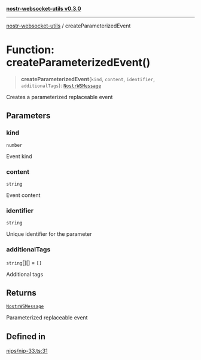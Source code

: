 [**nostr-websocket-utils v0.3.0**](../README.md)

***

[nostr-websocket-utils](../globals.md) / createParameterizedEvent

# Function: createParameterizedEvent()

> **createParameterizedEvent**(`kind`, `content`, `identifier`, `additionalTags`): [`NostrWSMessage`](../interfaces/NostrWSMessage.md)

Creates a parameterized replaceable event

## Parameters

### kind

`number`

Event kind

### content

`string`

Event content

### identifier

`string`

Unique identifier for the parameter

### additionalTags

`string`[][] = `[]`

Additional tags

## Returns

[`NostrWSMessage`](../interfaces/NostrWSMessage.md)

Parameterized replaceable event

## Defined in

[nips/nip-33.ts:31](https://github.com/HumanjavaEnterprises/nostr-websocket-utils/blob/main/src/nips/nip-33.ts#L31)
